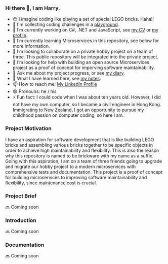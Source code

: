 ### Hi there 👋, I am Harry.

<!--
**brickwareharry/brickwareharry** is a ✨ _special_ ✨ repository because its `README.md` (this file) appears on your GitHub profile.
Here are some ideas to get you started:
-->

- 😊 I imagine coding like playing a set of special LEGO bricks. Haha!!
- 🏤 I'm collecting coding challenges in a [playground](https://github.com/brickwareharry/playground).
- 🔭 I’m currently working on C#, .NET and JavaScript, see <a href="https://brickwareharry.github.io/harrycv/" target="_blank">my CV</a> or [my profile](https://www.seek.com.au/profile/harry-lo-nrp25DTPmD).
- 🌱 I’m currently learning Microservices in this repository, see below for more information.
- 👯 I’m looking to collaborate on a private hobby project on a team of three. This public repository will be integrated into the private project.
- 🤔 I’m looking for help with building an open source Microservices project as a proof of concept for imporving software maintainability. 
- 💬 Ask me about my project progress, or see [my diary](https://github.com/brickwareharry/diary).
- 🧠 What I have learned here, see [my notes](https://brickwareharry.github.io/notes/).
- 📫 How to reach me: [My LinkedIn Profile](https://www.linkedin.com/in/harry-lo-27034265/)
- 😄 Pronouns: he / his
- ⚡ Fun fact: I could code when I was about ten years old. However, I did not have my own computer, so I became a civil engineer in Hong Kong. Immigrating to New Zealand, I got an opportunity to pursue my childhood passion on computer coding, so here I am.

### Project Motivation
I have an aspiration for software development that is like building LEGO bricks and assembling various bricks together to be specific objects in order to achieve high maintainability and flexibility. This is also the reason why this repository is named to be brickware with my name as a suffix. Going with this aspiration, I am on a team of three friends going to upgrade and migrate our hobby project to a modern microservices with comprehensive tests and documentation. This project is a proof of concept for building microservices to improving software maintainability and flexibility, since maintenance cost is crucial.

### Project Brief
🔜 Coming soon

### Introduction
🔜 Coming soon

### Documentation
🔜 Coming soon

